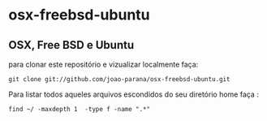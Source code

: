 osx-freebsd-ubuntu
==================

OSX, Free BSD e Ubuntu 
----------------------

para clonar este repositório e vizualizar localmente faça:

    git clone git://github.com/joao-parana/osx-freebsd-ubuntu.git

Para listar todos aqueles arquivos escondidos do seu diretório home faça :
    
    find ~/ -maxdepth 1  -type f -name ".*"


